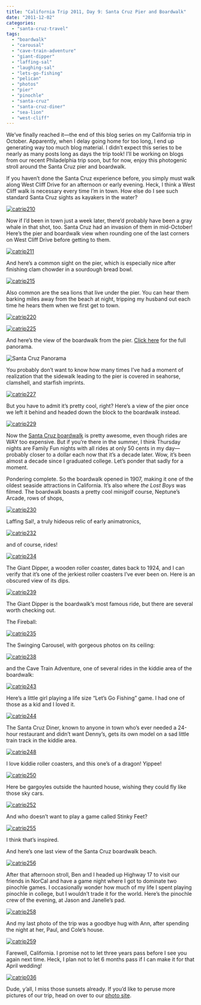 ```yaml
---
title: "California Trip 2011, Day 9: Santa Cruz Pier and Boardwalk"
date: "2011-12-02"
categories:
  - "santa-cruz-travel"
tags:
  - "boardwalk"
  - "carousal"
  - "cave-train-adventure"
  - "giant-dipper"
  - "laffing-sal"
  - "laughing-sal"
  - "lets-go-fishing"
  - "pelican"
  - "photos"
  - "pier"
  - "pinochle"
  - "santa-cruz"
  - "santa-cruz-diner"
  - "sea-lion"
  - "west-cliff"
---
```


We’ve finally reached it—the end of this blog series on my California trip in October. Apparently, when I delay going home for too long, I end up generating way too much blog material. I didn’t expect this series to be nearly as many posts long as days the trip took! I’ll be working on blogs from our recent Philadelphia trip soon, but for now, enjoy this photogenic stroll around the Santa Cruz pier and boardwalk.

If you haven’t done the Santa Cruz experience before, you simply must walk along West Cliff Drive for an afternoon or early evening. Heck, I think a West Cliff walk is necessary every time I’m in town. How else do I see such standard Santa Cruz sights as kayakers in the water?

[![](http://s3.amazonaws.com/thegourmez-wpmedia/2011/12/catrip210.jpg "catrip210")](http://s3.amazonaws.com/thegourmez-wpmedia/2011/12/catrip210.jpg)

Now if I’d been in town just a week later, there’d probably have been a gray whale in that shot, too. Santa Cruz had an invasion of them in mid-October! Here’s the pier and boardwalk view when rounding one of the last corners on West Cliff Drive before getting to them.

[![](http://s3.amazonaws.com/thegourmez-wpmedia/2011/12/catrip211.jpg "catrip211")](http://s3.amazonaws.com/thegourmez-wpmedia/2011/12/catrip211.jpg)

And here’s a common sight on the pier, which is especially nice after finishing clam chowder in a sourdough bread bowl.

[![](http://s3.amazonaws.com/thegourmez-wpmedia/2011/12/catrip215.jpg "catrip215")](http://s3.amazonaws.com/thegourmez-wpmedia/2011/12/catrip215.jpg)

Also common are the sea lions that live under the pier. You can hear them barking miles away from the beach at night, tripping my husband out each time he hears them when we first get to town.

[![](http://s3.amazonaws.com/thegourmez-wpmedia/2011/12/catrip220.jpg "catrip220")](http://s3.amazonaws.com/thegourmez-wpmedia/2011/12/catrip220.jpg)

[![](http://s3.amazonaws.com/thegourmez-wpmedia/2011/12/catrip225.jpg "catrip225")](http://s3.amazonaws.com/thegourmez-wpmedia/2011/12/catrip225.jpg)

And here’s the view of the boardwalk from the pier. [Click here](http://www.blastanova.com/photoalbum/Adventures/CA%20Trip%202011/catrip223.jpg) for the full panorama.

![](http://www.blastanova.com/photoalbum/Adventures/CA%20Trip%202011/catrip223.jpg "Santa Cruz Panorama")

You probably don’t want to know how many times I’ve had a moment of realization that the sidewalk leading to the pier is covered in seahorse, clamshell, and starfish imprints.

[![](http://s3.amazonaws.com/thegourmez-wpmedia/2011/12/catrip227.jpg "catrip227")](http://s3.amazonaws.com/thegourmez-wpmedia/2011/12/catrip227.jpg)

But you have to admit it’s pretty cool, right? Here’s a view of the pier once we left it behind and headed down the block to the boardwalk instead.

[![](http://s3.amazonaws.com/thegourmez-wpmedia/2011/12/catrip229.jpg "catrip229")](http://s3.amazonaws.com/thegourmez-wpmedia/2011/12/catrip229.jpg)

Now the [Santa Cruz boardwalk](http://www.beachboardwalk.com/) is pretty awesome, even though rides are WAY too expensive. But if you’re there in the summer, I think Thursday nights are Family Fun nights with all rides at only 50 cents in my day—probably closer to a dollar each now that it’s a decade later. Wow, it’s been almost a decade since I graduated college. Let’s ponder that sadly for a moment.

Pondering complete. So the boardwalk opened in 1907, making it one of the oldest seaside attractions in California. It’s also where _the Lost Boys_ was filmed. The boardwalk boasts a pretty cool minigolf course, Neptune’s Arcade, rows of shops,

[![](http://s3.amazonaws.com/thegourmez-wpmedia/2011/12/catrip230.jpg "catrip230")](http://s3.amazonaws.com/thegourmez-wpmedia/2011/12/catrip230.jpg)

Laffing Sal!, a truly hideous relic of early animatronics,

[![](http://s3.amazonaws.com/thegourmez-wpmedia/2011/12/catrip232.jpg "catrip232")](http://s3.amazonaws.com/thegourmez-wpmedia/2011/12/catrip232.jpg)

and of course, rides!

[![](http://s3.amazonaws.com/thegourmez-wpmedia/2011/12/catrip234.jpg "catrip234")](http://s3.amazonaws.com/thegourmez-wpmedia/2011/12/catrip234.jpg)

The Giant Dipper, a wooden roller coaster, dates back to 1924, and I can verify that it’s one of the jerkiest roller coasters I’ve ever been on. Here is an obscured view of its dips.

[![](http://s3.amazonaws.com/thegourmez-wpmedia/2011/12/catrip239.jpg "catrip239")](http://s3.amazonaws.com/thegourmez-wpmedia/2011/12/catrip239.jpg)

The Giant Dipper is the boardwalk’s most famous ride, but there are several worth checking out.

The Fireball:

[![](http://s3.amazonaws.com/thegourmez-wpmedia/2011/12/catrip235.jpg "catrip235")](http://s3.amazonaws.com/thegourmez-wpmedia/2011/12/catrip235.jpg)

The Swinging Carousel, with gorgeous photos on its ceiling:

[![](http://s3.amazonaws.com/thegourmez-wpmedia/2011/12/catrip238.jpg "catrip238")](http://s3.amazonaws.com/thegourmez-wpmedia/2011/12/catrip238.jpg)

and the Cave Train Adventure, one of several rides in the kiddie area of the boardwalk:

[![](http://s3.amazonaws.com/thegourmez-wpmedia/2011/12/catrip243.jpg "catrip243")](http://s3.amazonaws.com/thegourmez-wpmedia/2011/12/catrip243.jpg)

Here’s a little girl playing a life size “Let’s Go Fishing” game. I had one of those as a kid and I loved it.

[![](http://s3.amazonaws.com/thegourmez-wpmedia/2011/12/catrip244.jpg "catrip244")](http://s3.amazonaws.com/thegourmez-wpmedia/2011/12/catrip244.jpg)

The Santa Cruz Diner, known to anyone in town who’s ever needed a 24-hour restaurant and didn’t want Denny’s, gets its own model on a sad little train track in the kiddie area.

[![](http://s3.amazonaws.com/thegourmez-wpmedia/2011/12/catrip248.jpg "catrip248")](http://s3.amazonaws.com/thegourmez-wpmedia/2011/12/catrip248.jpg)

I love kiddie roller coasters, and this one’s of a dragon! Yippee!

[![](http://s3.amazonaws.com/thegourmez-wpmedia/2011/12/catrip250.jpg "catrip250")](http://s3.amazonaws.com/thegourmez-wpmedia/2011/12/catrip250.jpg)

Here be gargoyles outside the haunted house, wishing they could fly like those sky cars.

[![](http://s3.amazonaws.com/thegourmez-wpmedia/2011/12/catrip252.jpg "catrip252")](http://s3.amazonaws.com/thegourmez-wpmedia/2011/12/catrip252.jpg)

And who doesn’t want to play a game called Stinky Feet?

[![](http://s3.amazonaws.com/thegourmez-wpmedia/2011/12/catrip255.jpg "catrip255")](http://s3.amazonaws.com/thegourmez-wpmedia/2011/12/catrip255.jpg)

I think that’s inspired.

And here’s one last view of the Santa Cruz boardwalk beach.

[![](http://s3.amazonaws.com/thegourmez-wpmedia/2011/12/catrip256.jpg "catrip256")](http://s3.amazonaws.com/thegourmez-wpmedia/2011/12/catrip256.jpg)

After that afternoon stroll, Ben and I headed up Highway 17 to visit our friends in NorCal and have a game night where I got to dominate two pinochle games. I occasionally wonder how much of my life I spent playing pinochle in college, but I wouldn’t trade it for the world. Here’s the pinochle crew of the evening, at Jason and Janelle’s pad.

[![](http://s3.amazonaws.com/thegourmez-wpmedia/2011/12/catrip258.jpg "catrip258")](http://s3.amazonaws.com/thegourmez-wpmedia/2011/12/catrip258.jpg)

And my last photo of the trip was a goodbye hug with Ann, after spending the night at her, Paul, and Cole’s house.

[![](http://s3.amazonaws.com/thegourmez-wpmedia/2011/12/catrip259.jpg "catrip259")](http://s3.amazonaws.com/thegourmez-wpmedia/2011/12/catrip259.jpg)

Farewell, California. I promise not to let three years pass before I see you again next time. Heck, I plan not to let 6 months pass if I can make it for that April wedding!

[![](http://s3.amazonaws.com/thegourmez-wpmedia/2011/12/catrip036.jpg "catrip036")](http://s3.amazonaws.com/thegourmez-wpmedia/2011/12/catrip036.jpg)

Dude, y’all, I miss those sunsets already. If you’d like to peruse more pictures of our trip, head on over to our [photo site](http://www.blastanova.com/photoalbum/index.html?path=Adventures/CA%20Trip%202011).
